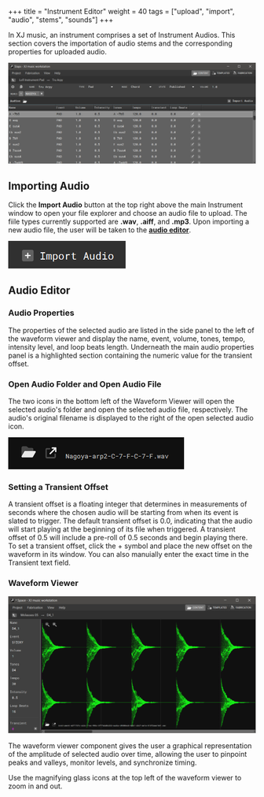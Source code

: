 +++
title = "Instrument Editor"
weight = 40
tags = ["upload", "import", "audio", "stems", "sounds"]
+++

In XJ music, an instrument comprises a set of Instrument Audios. This section covers the importation of audio stems and the corresponding properties for uploaded audio.

![Instrument Editor](instrument-editor.png)


## Importing Audio

Click the **Import Audio** button at the top right above the main Instrument window to open your file explorer and choose an audio file to upload. The fiile types currently supported are **.wav**, **.aiff**, and **.mp3**. Upon importing a new audio file, the user will be taken to the [**audio editor**](/getting-started/instrument-editor/#audio-editor).

![Importing Audio](import-audio.png)


## Audio Editor

### Audio Properties

The properties of the selected audio are listed in the side panel to the left of the waveform viewer and display the name, event, volume, tones, tempo, intensity level, and loop beats length. Underneath the main audio properties panel is a highlighted section containing the numeric value for the transient offset.

### Open Audio Folder and Open Audio File

The two icons in the bottom left of the Waveform Viewer will open the selected audio's folder and open the selected audio file, respectively. The audio's original filename is displayed to the right of the open selected audio icon.

![Audio File Buttons](audio-file-buttons.png)

### Setting a Transient Offset

A transient offset is a floating integer that determines in measurements of seconds where the chosen audio will be starting from when its event is slated to trigger. The default transient offset is 0.0, indicating that the audio will start playing at the beginning of its file when triggered. A transient offset of 0.5 will include a pre-roll of 0.5 seconds and begin playing there. To set a transient offset, click the + symbol and place the new offset on the waveform in its window. You can also manuially enter the exact time in the Transient text field.

### Waveform Viewer

![Waveform Viewer](waveform-viewer.png)

The waveform viewer component gives the user a graphical representation of the amplitude of selected audio over time, allowing the user to pinpoint peaks and valleys, monitor levels, and synchronize timing.

Use the magnifying glass icons at the top left of the waveform viewer to zoom in and out.


